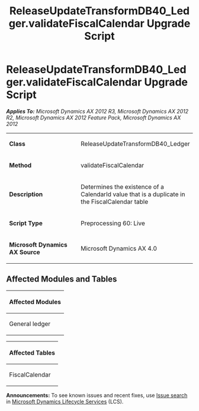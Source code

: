 ﻿---
title: ReleaseUpdateTransformDB40_Ledger.validateFiscalCalendar Upgrade Script
TOCTitle: ReleaseUpdateTransformDB40_Ledger.validateFiscalCalendar Upgrade Script
ms:assetid: 206a5602-7ffa-3046-f1d9-621b0f5aba06
ms:mtpsurl: https://msdn.microsoft.com/en-us/library/JJ684891(v=AX.60)
ms:contentKeyID: 49707093
ms.date: 05/18/2015
mtps_version: v=AX.60
---

# ReleaseUpdateTransformDB40\_Ledger.validateFiscalCalendar Upgrade Script 


_**Applies To:** Microsoft Dynamics AX 2012 R3, Microsoft Dynamics AX 2012 R2, Microsoft Dynamics AX 2012 Feature Pack, Microsoft Dynamics AX 2012_

<table>
<colgroup>
<col style="width: 50%" />
<col style="width: 50%" />
</colgroup>
<tbody>
<tr class="odd">
<td><p><strong>Class</strong></p></td>
<td><p>ReleaseUpdateTransformDB40_Ledger</p></td>
</tr>
<tr class="even">
<td><p><strong>Method</strong></p></td>
<td><p>validateFiscalCalendar</p></td>
</tr>
<tr class="odd">
<td><p><strong>Description</strong></p></td>
<td><p>Determines the existence of a CalendarId value that is a duplicate in the FiscalCalendar table</p></td>
</tr>
<tr class="even">
<td><p><strong>Script Type</strong></p></td>
<td><p>Preprocessing 60: Live</p></td>
</tr>
<tr class="odd">
<td><p><strong>Microsoft Dynamics AX Source</strong></p></td>
<td><p>Microsoft Dynamics AX 4.0</p></td>
</tr>
</tbody>
</table>


## Affected Modules and Tables

<table>
<colgroup>
<col style="width: 100%" />
</colgroup>
<thead>
<tr class="header">
<th><p>Affected Modules</p></th>
</tr>
</thead>
<tbody>
<tr class="odd">
<td><p>General ledger</p></td>
</tr>
</tbody>
</table>


<table>
<colgroup>
<col style="width: 100%" />
</colgroup>
<thead>
<tr class="header">
<th><p>Affected Tables</p></th>
</tr>
</thead>
<tbody>
<tr class="odd">
<td><p>FiscalCalendar</p></td>
</tr>
</tbody>
</table>

  
**Announcements:** To see known issues and recent fixes, use [Issue search](http://go.microsoft.com/fwlink/?linkid=389258) in [Microsoft Dynamics Lifecycle Services](http://go.microsoft.com/fwlink/?linkid=306505) (LCS).

